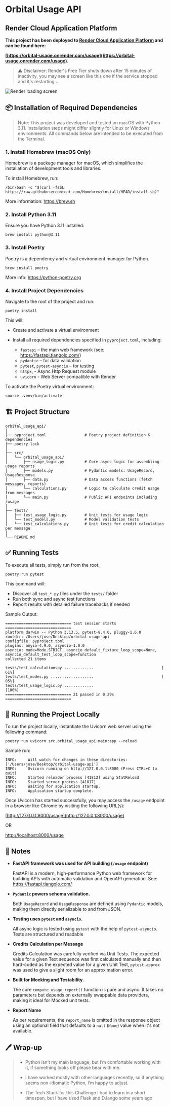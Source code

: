 # Orbital Usage API

## Render Cloud Application Platform

**This project has been deployed to [Render Cloud Application Platform](https://render.com/) and can be found here:**

**[https://orbital-usage.onrender.com/usage](https://orbital-usage.onrender.com/usage).**

> ⚠️ Disclaimer: Render's Free Tier shuts down after 15 minutes of inactivity, you may see  a screen like this one if the service stopped and it's restarting...

![Render loading screen](https://i.ibb.co/GQ5bNgnd/application-loading.jpg)

## 📦 Installation of Required Dependencies

> Note: This project was developed and tested on macOS with Python 3.11. Installation steps might differ slightly for Linux or Windows environments. All commands below are intended to be executed from the Terminal.

### 1. Install Homebrew (macOS Only)

Homebrew is a package manager for macOS, which simplifies the installation of development tools and libraries.

To install Homebrew, run:

```
/bin/bash -c "$(curl -fsSL https://raw.githubusercontent.com/Homebrew/install/HEAD/install.sh)"
```
More information: https://brew.sh

### 2. Install Python 3.11

Ensure you have Python 3.11 installed:

```
brew install python@3.11
```

### 3. Install Poetry

Poetry is a dependency and virtual environment manager for Python.

```
brew install poetry
```

More info: https://python-poetry.org

### 4. Install Project Dependencies

Navigate to the root of the project and run:

```
poetry install
```

This will:

- Create and activate a virtual environment
- Install all required dependencies specified in `pyproject.toml`, including:

  - `fastapi` – the main web framework (see: https://fastapi.tiangolo.com/)
  - `pydantic` – for data validation
  - `pytest`, `pytest-asyncio` – for testing
  - `httpx`,  - Async Http Request module
  - `uvicorn` - Web Server compatible with Render

To activate the Poetry virtual environment:

```
source .venv/bin/activate
```

## 🏗️ Project Structure

```
orbital_usage_api/
│
├── pyproject.toml                 # Poetry project definition & dependencies
├── poetry.lock
│
├── src/
│   └── orbital_usage_api/
│       ├── usage_logic.py         # Core async logic for assembling usage reports
│       ├── models.py              # Pydantic models: UsageRecord, UsageResponse
│       ├── data.py                # Data access functions (fetch messages, reports)
│       └── calculations.py        # Logic to calculate credit usage from messages
│       └── main.py                # Public API endpoints including /usage
│
├── tests/
│   ├── test_usage_logic.py        # Unit tests for usage logic
│   └── test_models.py             # Model validation tests
│   └── test_calculations.py       # Unit tests for credit calculation per message
│
└── README.md
```
## ✅ Running Tests

To execute all tests, simply run from the root:

```
poetry run pytest
```

This command will:

- Discover all `test_*.py` files under the `tests/` folder
- Run both sync and async test functions
- Report results with detailed failure tracebacks if needed

Sample Output:

```
============================= test session starts =============================
platform darwin -- Python 3.13.5, pytest-8.4.0, pluggy-1.6.0
rootdir: /Users/jose/Desktop/orbital-usage-api
configfile: pyproject.toml
plugins: anyio-4.9.0, asyncio-1.0.0
asyncio: mode=Mode.STRICT, asyncio_default_fixture_loop_scope=None, asyncio_default_test_loop_scope=function
collected 21 items

tests/test_calculationspy .............                              [ 61%]
tests/test_modes.py ...................                              [ 85%]
tests/test_usage_logic.py .............                              [100%]
============================= 21 passed in 0.29s =============================
```

## 🚀 Running the Project Locally

To run the project locally, instantiate the Uvicorn web server using the following command:

```
poetry run uvicorn src.orbital_usage_api.main:app --reload
```

Sample run:

```
INFO:     Will watch for changes in these directories: ['/Users/jose/Desktop/orbital-usage-api']
INFO:     Uvicorn running on http://127.0.0.1:8000 (Press CTRL+C to quit)
INFO:     Started reloader process [41812] using StatReload
INFO:     Started server process [41817]
INFO:     Waiting for application startup.
INFO:     Application startup complete.
```

Once Uvicorn has started successfully, you may access the `/usage` endpoint in a browser like Chrome by visiting the following URL(s):

[http://127.0.0.1:8000/usage](http://127.0.0.1:8000/usage)

OR

[http://localhost:8000/usage](http://localhost:8000/usage)

## 📝 Notes

- **FastAPI framework was used for API building (`/usage` endpoint)**

  FastAPI is a modern, high-performance Python web framework for building APIs with automatic validation and OpenAPI generation. See: https://fastapi.tiangolo.com/

- **`Pydantic` powers schema validation.**

  Both `UsageRecord` and `UsageResponse` are defined using `Pydantic` models, making them directly serializable to and from JSON.

- **Testing uses `pytest` and `asyncio`.**

  All async logic is tested using `pytest` with the help of `pytest-asyncio`. Tests are structured and readable

- **Credits Calculation per Message**

  Credits Calculation was carefully verified via Unit Tests. The expected value for a given Text sequence was first calculated manually and then hard-coded as the expected value for a given Unit Test, `pytest.approx` was used to give a slight room for an approximation error.

- **Built for Mocking and Testability.**

  The core `compute_usage_report()` function is pure and async. It takes no parameters but depends on externally swappable data providers, making it ideal for
  Mocked unit tests.

- **Report Name**

  As per requirements, the `report_name` is omitted in the response object using an optional field that defaults to a `null` (`None`) value when it's not available.

## 🖊️ Wrap-up

> - Python isn’t my main language, but I’m comfortable working with it, if something looks off please bear with me.
>
> - I have worked mostly with other languages recently, so if anything seems non-idiomatic Python, I’m happy to adjust.
>
> - The Tech Stack for this Challenge I had to learn in a short timespan, but I have used Flask and DJango some years ago